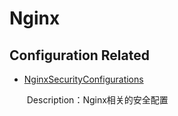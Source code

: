 # Nginx

## Configuration Related

- [NginxSecurityConfigurations](https://github.com/Stakcery/Web-Security/blob/main/Middleware/Nginx/data/NginxSecurityConfigurations.md)

  ​	Description：Nginx相关的安全配置
